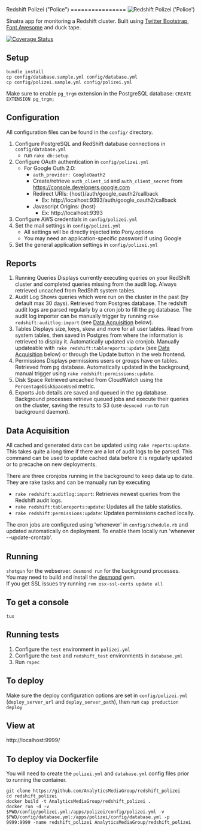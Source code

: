<img src="https://s3.amazonaws.com/amg-public/github/polizei.png" align="right" alt="Redshift Polizei ('Police')" />
Redshift Polizei ("Police")
================

Sinatra app for monitoring a Redshift cluster. Built using [Twitter Bootstrap](http://getbootstrap.com/), [Font Awesome](http://fortawesome.github.io/Font-Awesome/) and duck tape.

[![Coverage Status](https://coveralls.io/repos/AnalyticsMediaGroup/redshift_polizei/badge.svg?branch=origin%2Fmaster&service=github)](https://coveralls.io/github/AnalyticsMediaGroup/redshift_polizei?branch=origin%2Fmaster)

Setup
---------------------
```
bundle install
cp config/database.sample.yml config/database.yml
cp config/polizei.sample.yml config/polizei.yml
```
Make sure to enable `pg_trgm` extension in the PostgreSQL database: `CREATE EXTENSION pg_trgm;`

Configuration
---------------------
All configuration files can be found in the `config/` directory.

1. Configure PostgreSQL and RedShift database connections in `config/database.yml`
	- run `rake db:setup`
2. Configure OAuth authentication in `config/polizei.yml`
    - For Google Outh 2.0:
        - `auth_provider: GoogleOauth2`
        - Create/retrieve `auth_client_id` and `auth_client_secret` from https://console.developers.google.com
        - Redirect URIs: {host}/auth/google_oauth2/callback
            - Ex: http://localhost:9393/auth/google_oauth2/callback
        - Javascript Origins: {host}
            - Ex: http://localhost:9393
3. Configure AWS credentials in `config/polizei.yml`
4. Set the mail settings in `config/polizei.yml`
    - All settings will be directly injected into Pony.options
	- You may need an application-specific password if using Google
5. Set the general application settings in `config/polizei.yml`

Reports
---------------------
1. Running Queries
Displays currently executing queries on your RedShift cluster and completed queries missing from the audit log. Always retrieved uncached from RedShift system tables.
2. Audit Log
Shows queries which were run on the cluster in the past (by default max 30 days). Retrieved from Postgres database. The redshift audit logs are parsed regularly by a cron job to fill the pg database. The audit log importer can be manually trigger by running `rake redshift:auditlog:import` (see [Data Acquisition](#data-acquisition) below).
3. Tables
Displays size, keys, skew and more for all user tables. Read from system tables, then saved in Postgres from where the information is retrieved to display it. Automatically updated via cronjob. Manually updateable with `rake redshift:tablereports:update` (see [Data Acquisition](#data-acquisition) below) or through the Update button in the web frontend.
4. Permissions
Displays permissions users or groups have on tables. Retrieved from pg database. Automatically updated in the background, manual trigger using `rake redshift:permissions:update`.
5. Disk Space
Retrieved uncached from CloudWatch using the `PercentageDiskSpaceUsed` metric.
6. Exports
Job details are saved and queued in the pg database. Background processes retrieve queued jobs and execute their queries on the cluster, saving the results to S3 (use `desmond run` to run background daemon).

Data Acquisition
---------------------
All cached and generated data can be updated using `rake reports:update`. This takes quite a long time if there are a lot of audit logs to be parsed. This command can be used to update cached data before it is regularly updated or to precache on new deployments.

There are three cronjobs running in the background to keep data up to date. They are rake tasks and can be manually run by executing

- `rake redshift:auditlog:import`: Retrieves newest queries from the Redshift audit logs.
- `rake redshift:tablereports:update`: Updates all the table statistics.
- `rake redshift:permissions:update`: Updates permissions cached locally.

The cron jobs are configured using 'whenever' in `config/schedule.rb` and updated automatically on deployment. To enable them locally run 'whenever --update-crontab'.

Running
---------------------
`shotgun` for the webserver. `desmond run` for the background processes.
<br>You may need to build and install the [desmond](https://github.com/AnalyticsMediaGroup/desmond) gem.
<br>If you get SSL issues try running `rvm osx-ssl-certs update all`

To get a console
---------------------
`tux`

Running tests
---------------------
1. Configure the `test` environment in `polizei.yml`
2. Configure the `test` and `redshift_test` environments in `database.yml`
3. Run `rspec`

To deploy
---------------------
Make sure the deploy configuration options are set in `config/polizei.yml` (`deploy_server_url` and `deploy_server_path`), then run `cap production deploy`

View at
---------------------
http://localhost:9999/

To deploy via Dockerfile
---------------------
You will need to create the `polizei.yml` and `database.yml` config files prior to running the container.

```
git clone https://github.com/AnalyticsMediaGroup/redshift_polizei
cd redshift_polizei
docker build -t AnalyticsMediaGroup/redshift_polizei .
docker run -d -v $PWD/config/polizei.yml:/apps/polizei/config/polizei.yml -v $PWD/config/database.yml:/apps/polizei/config/database.yml -p 9999:9999 -name redshift_polizei AnalyticsMediaGroup/redshift_polizei
```
